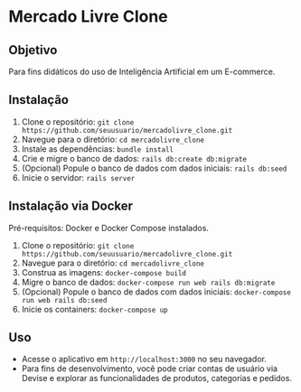# Mercado Livre Clone

## Objetivo

Para fins didáticos do uso de Inteligência Artificial em um E-commerce.

## Instalação

1. Clone o repositório: `git clone https://github.com/seuusuario/mercadolivre_clone.git`
2. Navegue para o diretório: `cd mercadolivre_clone`
3. Instale as dependências: `bundle install`
4. Crie e migre o banco de dados: `rails db:create db:migrate`
5. (Opcional) Popule o banco de dados com dados iniciais: `rails db:seed`
6. Inicie o servidor: `rails server`

## Instalação via Docker

Pré-requisitos: Docker e Docker Compose instalados.

1. Clone o repositório: `git clone https://github.com/seuusuario/mercadolivre_clone.git`
2. Navegue para o diretório: `cd mercadolivre_clone`
3. Construa as imagens: `docker-compose build`
4. Migre o banco de dados: `docker-compose run web rails db:migrate`
5. (Opcional) Popule o banco de dados com dados iniciais: `docker-compose run web rails db:seed`
6. Inicie os containers: `docker-compose up`

## Uso

- Acesse o aplicativo em `http://localhost:3000` no seu navegador.
- Para fins de desenvolvimento, você pode criar contas de usuário via Devise e explorar as funcionalidades de produtos, categorias e pedidos.
